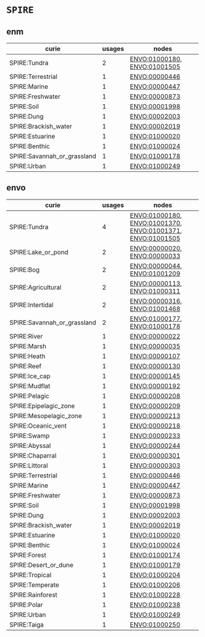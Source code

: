 # `SPIRE`

## enm

| curie                       |   usages | nodes                                                                                                        |
|-----------------------------|----------|--------------------------------------------------------------------------------------------------------------|
| SPIRE:Tundra                |        2 | [ENVO:01000180](https://bioregistry.io/ENVO:01000180), [ENVO:01001505](https://bioregistry.io/ENVO:01001505) |
| SPIRE:Terrestrial           |        1 | [ENVO:00000446](https://bioregistry.io/ENVO:00000446)                                                        |
| SPIRE:Marine                |        1 | [ENVO:00000447](https://bioregistry.io/ENVO:00000447)                                                        |
| SPIRE:Freshwater            |        1 | [ENVO:00000873](https://bioregistry.io/ENVO:00000873)                                                        |
| SPIRE:Soil                  |        1 | [ENVO:00001998](https://bioregistry.io/ENVO:00001998)                                                        |
| SPIRE:Dung                  |        1 | [ENVO:00002003](https://bioregistry.io/ENVO:00002003)                                                        |
| SPIRE:Brackish_water        |        1 | [ENVO:00002019](https://bioregistry.io/ENVO:00002019)                                                        |
| SPIRE:Estuarine             |        1 | [ENVO:01000020](https://bioregistry.io/ENVO:01000020)                                                        |
| SPIRE:Benthic               |        1 | [ENVO:01000024](https://bioregistry.io/ENVO:01000024)                                                        |
| SPIRE:Savannah_or_grassland |        1 | [ENVO:01000178](https://bioregistry.io/ENVO:01000178)                                                        |
| SPIRE:Urban                 |        1 | [ENVO:01000249](https://bioregistry.io/ENVO:01000249)                                                        |

## envo

| curie                       |   usages | nodes                                                                                                                                                                                                                      |
|-----------------------------|----------|----------------------------------------------------------------------------------------------------------------------------------------------------------------------------------------------------------------------------|
| SPIRE:Tundra                |        4 | [ENVO:01000180](https://bioregistry.io/ENVO:01000180), [ENVO:01001370](https://bioregistry.io/ENVO:01001370), [ENVO:01001371](https://bioregistry.io/ENVO:01001371), [ENVO:01001505](https://bioregistry.io/ENVO:01001505) |
| SPIRE:Lake_or_pond          |        2 | [ENVO:00000020](https://bioregistry.io/ENVO:00000020), [ENVO:00000033](https://bioregistry.io/ENVO:00000033)                                                                                                               |
| SPIRE:Bog                   |        2 | [ENVO:00000044](https://bioregistry.io/ENVO:00000044), [ENVO:01001209](https://bioregistry.io/ENVO:01001209)                                                                                                               |
| SPIRE:Agricultural          |        2 | [ENVO:00000113](https://bioregistry.io/ENVO:00000113), [ENVO:01000311](https://bioregistry.io/ENVO:01000311)                                                                                                               |
| SPIRE:Intertidal            |        2 | [ENVO:00000316](https://bioregistry.io/ENVO:00000316), [ENVO:01001468](https://bioregistry.io/ENVO:01001468)                                                                                                               |
| SPIRE:Savannah_or_grassland |        2 | [ENVO:01000177](https://bioregistry.io/ENVO:01000177), [ENVO:01000178](https://bioregistry.io/ENVO:01000178)                                                                                                               |
| SPIRE:River                 |        1 | [ENVO:00000022](https://bioregistry.io/ENVO:00000022)                                                                                                                                                                      |
| SPIRE:Marsh                 |        1 | [ENVO:00000035](https://bioregistry.io/ENVO:00000035)                                                                                                                                                                      |
| SPIRE:Heath                 |        1 | [ENVO:00000107](https://bioregistry.io/ENVO:00000107)                                                                                                                                                                      |
| SPIRE:Reef                  |        1 | [ENVO:00000130](https://bioregistry.io/ENVO:00000130)                                                                                                                                                                      |
| SPIRE:Ice_cap               |        1 | [ENVO:00000145](https://bioregistry.io/ENVO:00000145)                                                                                                                                                                      |
| SPIRE:Mudflat               |        1 | [ENVO:00000192](https://bioregistry.io/ENVO:00000192)                                                                                                                                                                      |
| SPIRE:Pelagic               |        1 | [ENVO:00000208](https://bioregistry.io/ENVO:00000208)                                                                                                                                                                      |
| SPIRE:Epipelagic_zone       |        1 | [ENVO:00000209](https://bioregistry.io/ENVO:00000209)                                                                                                                                                                      |
| SPIRE:Mesopelagic_zone      |        1 | [ENVO:00000213](https://bioregistry.io/ENVO:00000213)                                                                                                                                                                      |
| SPIRE:Oceanic_vent          |        1 | [ENVO:00000218](https://bioregistry.io/ENVO:00000218)                                                                                                                                                                      |
| SPIRE:Swamp                 |        1 | [ENVO:00000233](https://bioregistry.io/ENVO:00000233)                                                                                                                                                                      |
| SPIRE:Abyssal               |        1 | [ENVO:00000244](https://bioregistry.io/ENVO:00000244)                                                                                                                                                                      |
| SPIRE:Chaparral             |        1 | [ENVO:00000301](https://bioregistry.io/ENVO:00000301)                                                                                                                                                                      |
| SPIRE:Littoral              |        1 | [ENVO:00000303](https://bioregistry.io/ENVO:00000303)                                                                                                                                                                      |
| SPIRE:Terrestrial           |        1 | [ENVO:00000446](https://bioregistry.io/ENVO:00000446)                                                                                                                                                                      |
| SPIRE:Marine                |        1 | [ENVO:00000447](https://bioregistry.io/ENVO:00000447)                                                                                                                                                                      |
| SPIRE:Freshwater            |        1 | [ENVO:00000873](https://bioregistry.io/ENVO:00000873)                                                                                                                                                                      |
| SPIRE:Soil                  |        1 | [ENVO:00001998](https://bioregistry.io/ENVO:00001998)                                                                                                                                                                      |
| SPIRE:Dung                  |        1 | [ENVO:00002003](https://bioregistry.io/ENVO:00002003)                                                                                                                                                                      |
| SPIRE:Brackish_water        |        1 | [ENVO:00002019](https://bioregistry.io/ENVO:00002019)                                                                                                                                                                      |
| SPIRE:Estuarine             |        1 | [ENVO:01000020](https://bioregistry.io/ENVO:01000020)                                                                                                                                                                      |
| SPIRE:Benthic               |        1 | [ENVO:01000024](https://bioregistry.io/ENVO:01000024)                                                                                                                                                                      |
| SPIRE:Forest                |        1 | [ENVO:01000174](https://bioregistry.io/ENVO:01000174)                                                                                                                                                                      |
| SPIRE:Desert_or_dune        |        1 | [ENVO:01000179](https://bioregistry.io/ENVO:01000179)                                                                                                                                                                      |
| SPIRE:Tropical              |        1 | [ENVO:01000204](https://bioregistry.io/ENVO:01000204)                                                                                                                                                                      |
| SPIRE:Temperate             |        1 | [ENVO:01000206](https://bioregistry.io/ENVO:01000206)                                                                                                                                                                      |
| SPIRE:Rainforest            |        1 | [ENVO:01000228](https://bioregistry.io/ENVO:01000228)                                                                                                                                                                      |
| SPIRE:Polar                 |        1 | [ENVO:01000238](https://bioregistry.io/ENVO:01000238)                                                                                                                                                                      |
| SPIRE:Urban                 |        1 | [ENVO:01000249](https://bioregistry.io/ENVO:01000249)                                                                                                                                                                      |
| SPIRE:Taiga                 |        1 | [ENVO:01000250](https://bioregistry.io/ENVO:01000250)                                                                                                                                                                      |

